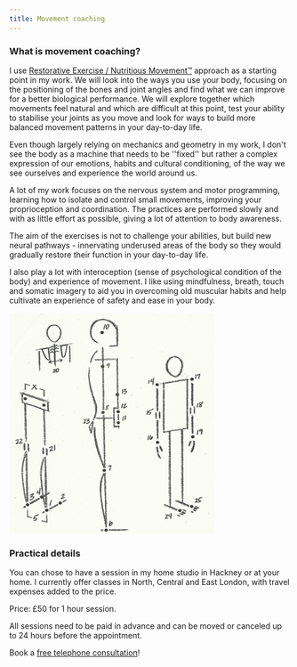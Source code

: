 ```yaml
---
title: Movement coaching
---
```


### What is movement coaching?

I use [Restorative Exercise / Nutritious Movement™][1] approach as a starting
point in my work. We will look into the ways you use your body, focusing on the
positioning of the bones and joint angles and find what we can improve for a
better biological performance. We will explore together which movements feel
natural and which are difficult at this point, test your ability to stabilise
your joints as you move and look for ways to build more balanced movement
patterns in your day-to-day life.

Even though largely relying on mechanics and geometry in my work, I don't see
the body as a machine that needs to be ''fixed'' but rather a complex expression
of our emotions, habits and cultural conditioning, of the way we see ourselves
and experience the world around us.

A lot of my work focuses on the nervous system and motor programming, learning
how to isolate and control small movements, improving your proprioception and
coordination. The practices are performed slowly and with as little effort as
possible, giving a lot of attention to body awareness.

The aim of the exercises is not to challenge your abilities, but build new
neural pathways - innervating underused areas of the body so they would
gradually restore their function in your day-to-day life.

I also play a lot with interoception (sense of psychological condition of the
body) and experience of movement. I like using mindfulness, breath, touch and
somatic imagery to aid you in overcoming old muscular habits and help cultivate
an experience of safety and ease in your body.

![Alignment points](alignment_points.jpg)

### Practical details

You can chose to have a session in my home studio in Hackney or at your home. I
currently offer classes in North, Central and East London, with travel expenses
added to the price.

Price: £50 for 1 hour session.

All sessions need to be paid in advance and can be moved or canceled up to 24
hours before the appointment.

Book a [free telephone consultation][2]!

[1]: https://nutritiousmovement.com/
[2]: mailto:ivana@movementkitchen.co.uk?subject=Free%20Telephone%20Consultation
